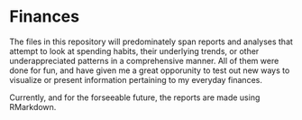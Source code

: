 # Finances

The files in this repository will predominately span reports and analyses that attempt to look at spending habits, 
their underlying trends, or other underappreciated patterns in a comprehensive manner. All of them were done for fun, and have
given me a great opporunity to test out new ways to visualize or present information pertaining to my everyday finances. 

Currently, and for the forseeable future, the reports are made using RMarkdown. 
